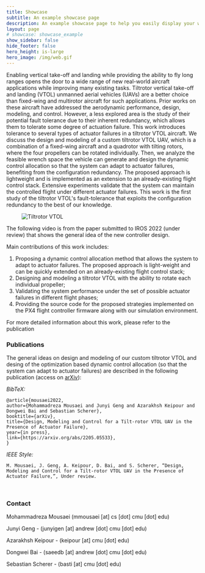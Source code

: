 ```yaml
---
title: Showcase
subtitle: An example showcase page
description: An example showcase page to help you easily display your work
layout: page
# showcase: showcase_example
show_sidebar: false
hide_footer: false
hero_height: is-large
hero_image: /img/web.gif
---
```


Enabling vertical take-off and landing while providing the ability to fly long ranges opens the door to a wide range of new real-world aircraft applications while improving many existing tasks. Tiltrotor vertical take-off and landing (VTOL) unmanned aerial vehicles (UAVs) are a better choice than fixed-wing and multirotor aircraft for such applications. Prior works on these aircraft have addressed the aerodynamic performance, design, modeling, and control. However, a less explored area is the study of their potential fault tolerance due to their inherent redundancy, which allows them to tolerate some degree of actuation failure. This work introduces tolerance to several types of actuator failures in a tiltrotor VTOL aircraft. We discuss the design and modeling of a custom tiltrotor VTOL UAV, which is a combination of a fixed-wing aircraft and a quadrotor with tilting rotors, where the four propellers can be rotated individually. Then, we analyze the feasible wrench space the vehicle can generate and design the dynamic control allocation so that the system can adapt to actuator failures, benefiting from the configuration redundancy. The proposed approach is lightweight and is implemented as an extension to an already-existing flight control stack. Extensive experiments validate that the system can maintain the controlled flight under different actuator failures. This work is the first study of the tiltrotor VTOL's fault-tolerance that exploits the configuration redundancy to the best of our knowledge.

<figure>
 <img src="/img/posts/2022-05-20-vtol/VTOL_PS_Label.PNG" alt="Tiltrotor VTOL" />
</figure>

The following video is from the paper submitted to IROS 2022 (under review) that shows the general idea of the new controller design.

Main contributions of this work includes:
1. Proposing a dynamic control allocation method that allows the system to adapt to actuator failures. The proposed approach is light-weight and can be quickly extended on an already-existing flight control stack;
2. Designing and modeling a tiltrotor VTOL with the ability to rotate each individual propeller; 
3. Validating the system performance under the set of possible actuator failures in different flight phases;
4. Providing the source code for the proposed strategies implemented on the PX4 flight controller firmware along with our simulation environment.

For more detailed information about this work, please refer to the publication

### Publications

The general ideas on design and modeling of our custom tiltrotor VTOL and desing of the optimization based dynamic control allocation (so that the system can adapt to actuator failures) are described in the following publication (access on [arXiv](https://arxiv.org/abs/2205.05533)): 

*BibTeX:* 

```
@article{mousaei2022,
author={Mohammadreza Mousaei and Junyi Geng and Azarakhsh Keipour and Dongwei Bai and Sebastian Scherer},
booktitle={arXiv},
title={Design, Modeling and Control for a Tilt-rotor VTOL UAV in the Presence of Actuator Failure}, 
year={in press},
link={https://arxiv.org/abs/2205.05533},
}
```

*IEEE Style:* 

```
M. Mousaei, J. Geng, A. Keipour, D. Bai, and S. Scherer, “Design, Modeling and Control for a Tilt-rotor VTOL UAV in the Presence of Actuator Failure,”, Under review. 
```

<br/>

### Contact

Mohammadreza Mousaei (mmousaei [at] cs [dot] cmu [dot] edu)

Junyi Geng - (junyigen [at] andrew [dot] cmu [dot] edu) 

Azarakhsh Keipour - (keipour [at] cmu [dot] edu) 

Dongwei Bai - (saeedb [at] andrew [dot] cmu [dot] edu) 

Sebastian Scherer - (basti [at] cmu [dot] edu) 
